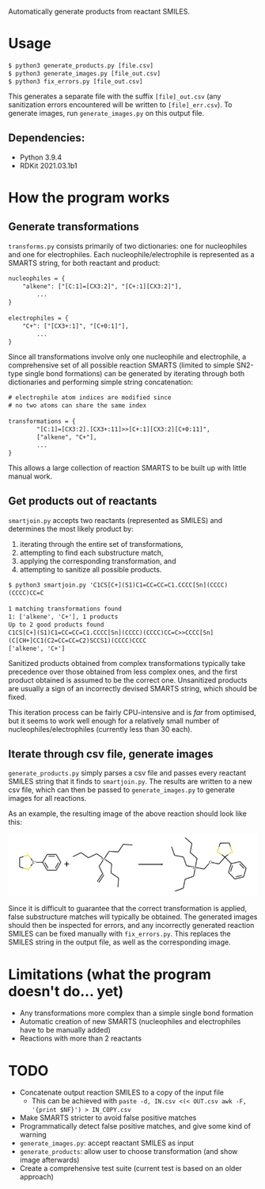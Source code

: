 Automatically generate products from reactant SMILES.

# Usage

```
$ python3 generate_products.py [file.csv]
$ python3 generate_images.py [file_out.csv]
$ python3 fix_errors.py [file_out.csv]
```

This generates a separate file with the suffix `[file]_out.csv` (any
sanitization errors encountered will be written to `[file]_err.csv`). To
generate images, run `generate_images.py` on this output file.

## Dependencies:

- Python 3.9.4
- RDKit 2021.03.1b1
<!-- - TODO: Modules used -- https://stackoverflow.com/a/42237244 -->

# How the program works

## Generate transformations

`transforms.py` consists primarily of two dictionaries: one for nucleophiles
and one for electrophiles. Each nucleophile/electrophile is represented as a
SMARTS string, for both reactant and product:

```
nucleophiles = {
    "alkene": ["[C:1]=[CX3:2]", "[C+:1][CX3:2]"],
		...
}

electrophiles = {
    "C+": ["[CX3+:1]", "[C+0:1]"],
		...
}
```

Since all transformations involve only one nucleophile and electrophile, a
comprehensive set of all possible reaction SMARTS (limited to simple SN2-type
single bond formations) can be generated by iterating through both dictionaries
and performing simple string concatenation:

```
# electrophile atom indices are modified since
# no two atoms can share the same index

transformations = {
		"[C:1]=[CX3:2].[CX3+:11]>>[C+:1][CX3:2][C+0:11]",
		["alkene", "C+"],
		...
}
```

This allows a large collection of reaction SMARTS to be built up with little
manual work.

## Get products out of reactants

`smartjoin.py` accepts two reactants (represented as SMILES) and determines the
most likely product by:

1. iterating through the entire set of transformations,
1. attempting to find each substructure match,
1. applying the corresponding transformation, and
1. attempting to sanitize all possible products.

```
$ python3 smartjoin.py 'C1CS[C+](S1)C1=CC=CC=C1.CCCC[Sn](CCCC)(CCCC)CC=C

1 matching transformations found
1: ['alkene', 'C+'], 1 products
Up to 2 good products found
C1CS[C+](S1)C1=CC=CC=C1.CCCC[Sn](CCCC)(CCCC)CC=C>>CCCC[Sn](C[CH+]CC1(C2=CC=CC=C2)SCCS1)(CCCC)CCCC
['alkene', 'C+']
```

Sanitized products obtained from complex transformations typically take
precedence over those obtained from less complex ones, and the first product
obtained is assumed to be the correct one. Unsanitized products are usually a
sign of an incorrectly devised SMARTS string, which should be fixed.

This iteration process can be fairly CPU-intensive and is *far* from optimised,
but it seems to work well enough for a relatively small number of
nucleophiles/electrophiles (currently less than 30 each).

## Iterate through csv file, generate images

`generate_products.py` simply parses a csv file and passes every reactant
SMILES string that it finds to `smartjoin.py`. The results are written to a new
csv file, which can then be passed to `generate_images.py` to generate images
for all reactions.

As an example, the resulting image of the above reaction should look like this:

![](example.png)

Since it is difficult to guarantee that the correct transformation is applied,
false substructure matches will typically be obtained. The generated images
should then be inspected for errors, and any incorrectly generated reaction
SMILES can be fixed manually with `fix_errors.py`. This replaces the SMILES
string in the output file, as well as the corresponding image.

# Limitations (what the program doesn't do... yet)

- Any transformations more complex than a simple single bond formation
- Automatic creation of new SMARTS (nucleophiles and electrophiles have to be manually added)
- Reactions with more than 2 reactants

# TODO

- Concatenate output reaction SMILES to a copy of the input file
	- This can be achieved with `paste -d, IN.csv <(< OUT.csv awk -F, '{print $NF}') > IN_COPY.csv`
- Make SMARTS stricter to avoid false positive matches
- Programmatically detect false positive matches, and give some kind of warning
- `generate_images.py`: accept reactant SMILES as input
- `generate_products`: allow user to choose transformation (and show image afterwards)
- Create a comprehensive test suite (current test is based on an older approach)
